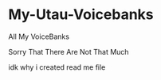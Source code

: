 # My-Utau-Voicebanks
All My VoiceBanks

Sorry That There Are Not That Much

idk why i created read me file
